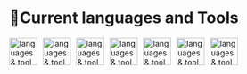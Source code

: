 # 🎒Current languages and Tools
<div style="display: flex; flex-direction: row">
    <img alt="languages & tool icons" width="50px" style="padding-right: 10px;" src="https://cdn.jsdelivr.net/gh/devicons/devicon/icons/kotlin/kotlin-plain-wordmark.svg">
    <img alt="languages & tool icons" width="50px" style="padding-right: 10px;" src="https://cdn.jsdelivr.net/gh/devicons/devicon/icons/html5/html5-plain.svg">
    <img alt="languages & tool icons" width="50px" style="padding-right: 10px;" src="https://cdn.jsdelivr.net/gh/devicons/devicon/icons/css3/css3-plain.svg">
    <img alt="languages & tool icons" width="50px" style="padding-right: 10px;" src="https://cdn.jsdelivr.net/gh/devicons/devicon/icons/javascript/javascript-plain.svg">
    <img alt="languages & tool icons" width="50px" style="padding-right: 10px;" src="https://cdn.jsdelivr.net/gh/devicons/devicon/icons/postgresql/postgresql-original.svg">
    <img alt="languages & tool icons" width="50px" style="padding-right: 10px;" src="https://cdn.jsdelivr.net/gh/devicons/devicon/icons/git/git-original.svg">
<!--     <img alt="languages & tool icons" width="50px" style="padding-right: 10px;" src="https://cdn.jsdelivr.net/gh/devicons/devicon/icons/gradle/gradle-plain.svg"> -->
    <img alt="languages & tool icons" width="50px" style="padding-right: 10px;" src="https://cdn.jsdelivr.net/gh/devicons/devicon/icons/androidstudio/androidstudio-original.svg">
<br />
</div>

<!--
**Cedric-antwi/Cedric-antwi** is a ✨ _special_ ✨ repository because its `README.md` (this file) appears on your GitHub profile.

Here are some ideas to get you started:

- 🔭 I’m currently working on ...
- 🌱 I’m currently learning ...
- 👯 I’m looking to collaborate on ...
- 🤔 I’m looking for help with ...
- 💬 Ask me about ...
- 📫 How to reach me: ...
- 😄 Pronouns: ...
- ⚡ Fun fact: ...
-->
